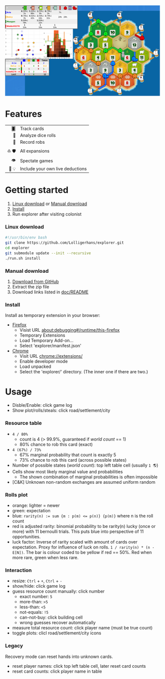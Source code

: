 ![Outdated Screenshot](assets/screenshot.png?raw=true)

# Features

|||
|-:|:-|
🂠 | Track cards
| 🎲 | Analyze dice rolls
| 🥷 | Record robs
| ⛵ 🛡 | All expansions
| 👁 | Spectate games
| 👤 💡 | Include your own live deductions

# Getting started

1. [Linux download](#linux-download) or [Manual download](#manual-download)
2. [Install](#install)
3. Run explorer after visiting colonist

### Linux download

  ```bash
  #!/usr/bin/env bash
  git clone https://github.com/Lolligerhans/explorer.git
  cd explorer
  git submodule update --init --recursive
  ./run.sh install
  ```

### Manual download

  1. [Download from GitHub](https://github.com/Lolligerhans/explorer/tags)
  2. Extract the zip file
  3. Download links listed in [doc/README](doc/README)

### Install

  Install as temporary extension in your browser:
  - [Firefox](https://extensionworkshop.com/documentation/develop/temporary-installation-in-firefox/)
    - Visist URL [about:debugging#/runtime/this-firefox](about:debugging#/runtime/this-firefox)
    - Temporary Extensions
    - Load Temporary Add-on...
    - Select 'explorer/manifest.json'
  - [Chrome](https://www.cnet.com/tech/services-and-software/how-to-install-chrome-extensions-manually/)
    - Visit URL [chrome://extensions/](chrome://extensions/)
    - Enable developer mode
    - Load unpacked
    - Select the 'explorer/' directory. (The inner one if there are two.)

# Usage

  - Disble/Enable: click game log
  - Show plot/rolls/steals: click road/settlement/city

### Resource table

  - `4 / 80%`
    - count is 4 (> 99.9%, guaranteed if _world count_ == 1)
    - 80% chance to rob this card (exact)
  - `4 (67%) / 73%`
    - 67% marginal probability that count is exactly 5
    - 73% chance to rob this card (across possible states)
  - Number of possible states (_world count_): top left table cell (usually
          `1 🌎`)
  - Cells show most likely marginal value and probabilities
    - The shown combination of marginal probabilities is often impossible
  - [C&K] Unknown non-random exchanges are assumed uniform random

### Rolls plot

  - orange: lighter = newer
  - green: expectation
  - blue: `rarity(n) := sum {m : p(m) <= p(n)} {p(m)}` where n is the roll count
  - red is adjusted rarity: binomial probability to be rarity(n) lucky (once or more) with 11 bernoulli trials. This puts blue into perspective of 11 opportunities.
  - luck factor: Inverse of rarity scaled with amount of cards over expectation. Proxy for influence of luck on rolls. `1 / rarity(n) * (n - E[N])`. The bar is colour coded to be yellow if red == 50%. Red when more rare, green when less rare.

### Interaction

  - resize: `Ctrl` + `+`, `Ctrl` + `-`
  - show/hide: click game log
  - guess resource count manually: click number
    - exact number: `5`
    - more-than: `>5`
    - less-than: `<5`
    - not-equals: `!5`
    - can-not-buy: click building cell
    - wrong guesses recover automatically
  - measure total resource count: click player name (must be true count)
  - toggle plots: clicl road/settlement/city icons

### Legacy

  Recovery mode can reset hands into unknown cards.

  - reset player names: click top left table cell, later reset card counts
  - reset card counts: click player name in table

